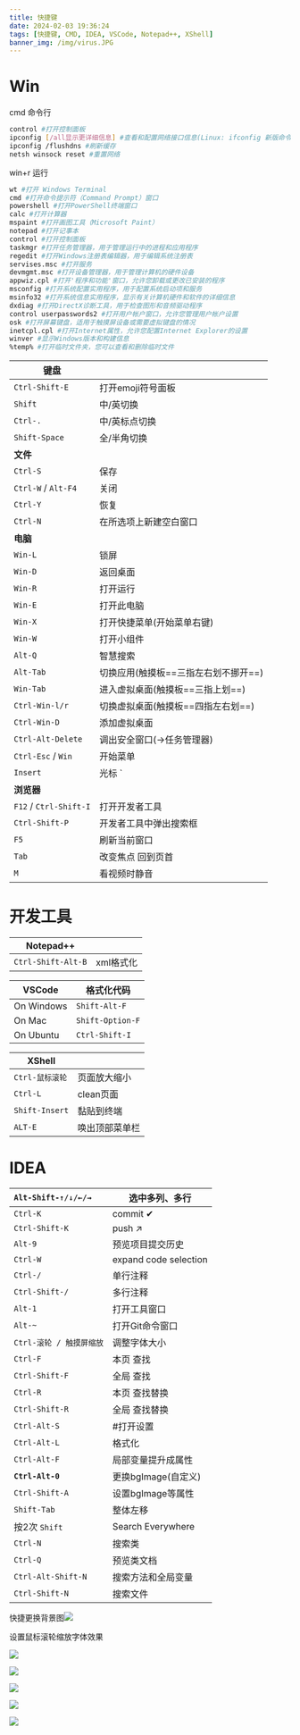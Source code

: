 ```yaml
---
title: 快捷键
date: 2024-02-03 19:36:24
tags: [快捷键, CMD, IDEA, VSCode, Notepad++, XShell]
banner_img: /img/virus.JPG
---
```

# Win
cmd 命令行

```sh
control #打开控制面板
ipconfig [/all显示更详细信息] #查看和配置网络接口信息(Linux: ifconfig 新版命令ip addr show)
ipconfig /flushdns #刷新缓存
netsh winsock reset #重置网络
```

win+r 运行

```sh
wt #打开 Windows Terminal
cmd #打开命令提示符（Command Prompt）窗口
powershell #打开PowerShell终端窗口
calc #打开计算器
mspaint #打开画图工具（Microsoft Paint）
notepad #打开记事本
control #打开控制面板
taskmgr #打开任务管理器，用于管理运行中的进程和应用程序
regedit #打开Windows注册表编辑器，用于编辑系统注册表
servises.msc #打开服务
devmgmt.msc #打开设备管理器，用于管理计算机的硬件设备
appwiz.cpl #打开'程序和功能'窗口，允许您卸载或更改已安装的程序
msconfig #打开系统配置实用程序，用于配置系统启动项和服务
msinfo32 #打开系统信息实用程序，显示有关计算机硬件和软件的详细信息
dxdiag #打开DirectX诊断工具，用于检查图形和音频驱动程序
control userpasswords2 #打开用户帐户窗口，允许您管理用户帐户设置
osk #打开屏幕键盘，适用于触摸屏设备或需要虚拟键盘的情况
inetcpl.cpl #打开Internet属性，允许您配置Internet Explorer的设置
winver #显示Windows版本和构建信息
%temp% #打开临时文件夹，您可以查看和删除临时文件
```

| 键盘                   |                                      |
| ---------------------- | ------------------------------------ |
| `Ctrl-Shift-E`         | 打开emoji符号面板                    |
| `Shift`                | 中/英切换                            |
| `Ctrl-.`               | 中/英标点切换                        |
| `Shift-Space`          | 全/半角切换                          |
| **文件**               |                                      |
| `Ctrl-S`               | 保存                                 |
| `Ctrl-W` / `Alt-F4`    | 关闭                                 |
| `Ctrl-Y`               | 恢复                                 |
| `Ctrl-N`               | 在所选项上新建空白窗口               |
| **电脑**               |                                      |
| `Win-L`                | 锁屏                                 |
| `Win-D`                | 返回桌面                             |
| `Win-R`                | 打开运行                             |
| `Win-E`                | 打开此电脑                           |
| `Win-X`                | 打开快捷菜单(开始菜单右键)           |
| `Win-W`                | 打开小组件                           |
| `Alt-Q`                | 智慧搜索                             |
| `Alt-Tab`              | 切换应用(触摸板==三指左右划不挪开==) |
| `Win-Tab`              | 进入虚拟桌面(触摸板==三指上划==)     |
| `Ctrl-Win-l/r`         | 切换虚拟桌面(触摸板==四指左右划==)   |
| `Ctrl-Win-D`           | 添加虚拟桌面                         |
| `Ctrl-Alt-Delete`      | 调出安全窗口(→任务管理器)            |
| `Ctrl-Esc` / `Win`     | 开始菜单                             |
| `Insert`               | 光标 `|` ↔ `_`                       |
| **浏览器**             |                                      |
| `F12` / `Ctrl-Shift-I` | 打开开发者工具                       |
| `Ctrl-Shift-P`         | 开发者工具中弹出搜索框               |
| `F5`                   | 刷新当前窗口                         |
| `Tab`                  | 改变焦点 回到页首                    |
| `M`                    | 看视频时静音                         |

# 开发工具

| Notepad++          |           |
| ------------------ | --------- |
| `Ctrl-Shift-Alt-B` | xml格式化 |

| VSCode     | 格式化代码       |
| ---------- | ---------------- |
| On Windows | `Shift-Alt-F`    |
| On Mac     | `Shift-Option-F` |
| On Ubuntu  | `Ctrl-Shift-I`   |

| XShell          |                |
| --------------- | -------------- |
| `Ctrl-鼠标滚轮` | 页面放大缩小   |
| `Ctrl-L`        | clean页面      |
| `Shift-Insert`  | 黏贴到终端     |
| `ALT-E`         | 唤出顶部菜单栏 |

# IDEA

| `Alt-Shift-↑/↓/←/→`      | 选中多列、多行        |
| :----------------------- | --------------------- |
| `Ctrl-K`                 | commit ✔              |
| `Ctrl-Shift-K`           | push ↗                |
| `Alt-9`                  | 预览项目提交历史      |
| `Ctrl-W`                 | expand code selection |
| `Ctrl-/`                 | 单行注释              |
| `Ctrl-Shift-/`           | 多行注释              |
| `Alt-1`                  | 打开工具窗口          |
| `Alt-~`                  | 打开Git命令窗口       |
| `Ctrl-滚轮 / 触摸屏缩放` | 调整字体大小          |
| `Ctrl-F`                 | 本页 查找             |
| `Ctrl-Shift-F`           | 全局 查找             |
| `Ctrl-R`                 | 本页 查找替换         |
| `Ctrl-Shift-R`           | 全局 查找替换         |
| `Ctrl-Alt-S`             | #打开设置             |
| `Ctrl-Alt-L`             | 格式化                |
| `Ctrl-Alt-F`             | 局部变量提升成属性    |
| **`Ctrl-Alt-0`**         | 更换bgImage(自定义)   |
| `Ctrl-Shift-A`           | 设置bgImage等属性     |
| `Shift-Tab`              | 整体左移              |
| 按2次 `Shift`            | Search Everywhere     |
| `Ctrl-N`                 | 搜索类                |
| `Ctrl-Q`                 | 预览类文档            |
| `Ctrl-Alt-Shift-N`       | 搜索方法和全局变量    |
| `Ctrl-Shift-N`           | 搜索文件              |

快捷更换背景图![](https://github.com/Kukukukiki192/TyporaImg/raw/main/img/image-20230904183436134.png)

设置鼠标滚轮缩放字体效果

![](https://github.com/Kukukukiki192/TyporaImg/raw/main/img/image-20230904183456853.png)

![](https://github.com/Kukukukiki192/TyporaImg/raw/main/img/image-20230704000238860.png)

![](https://github.com/Kukukukiki192/TyporaImg/raw/main/img/image-20230704000309591.png)

![](https://github.com/Kukukukiki192/TyporaImg/raw/main/img/image-20230704000315880.png)

![](https://github.com/Kukukukiki192/TyporaImg/raw/main/img/image-20230704000321832.png)